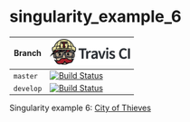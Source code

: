 # singularity_example_6

Branch|[![Travis CI logo](pics/TravisCI.png)](https://travis-ci.org)
---|---
`master`|[![Build Status](https://travis-ci.org/richelbilderbeek/singularity_example_6.svg?branch=master)](https://travis-ci.org/richelbilderbeek/singularity_example_6)
`develop`|[![Build Status](https://travis-ci.org/richelbilderbeek/singularity_example_6.svg?branch=develop)](https://travis-ci.org/richelbilderbeek/singularity_example_6)

Singularity example 6: [City of Thieves](https://github.com/richelbilderbeek/CityOfThieves)